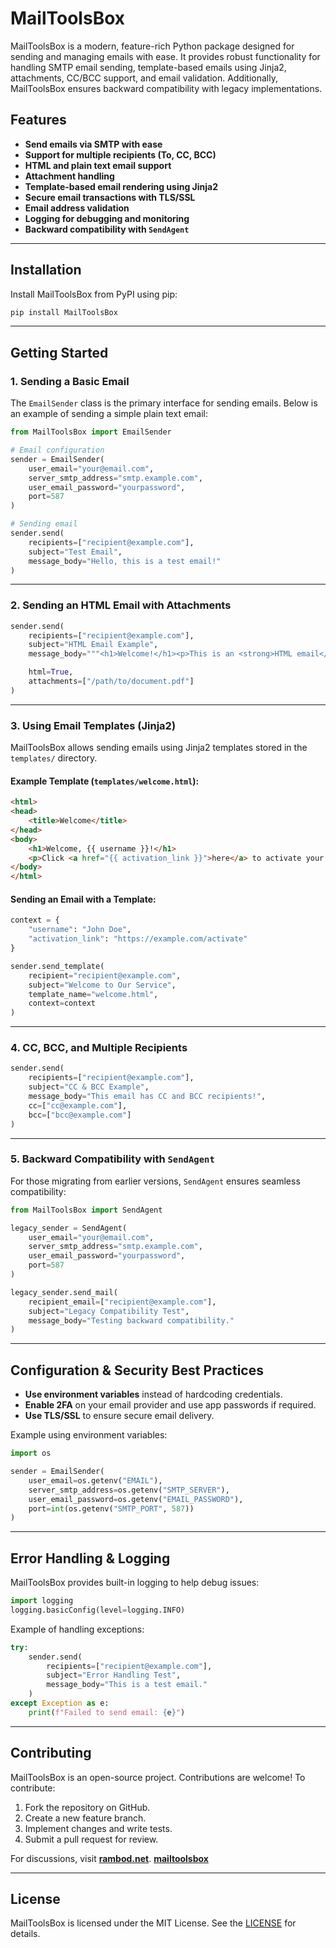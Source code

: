 # MailToolsBox

MailToolsBox is a modern, feature-rich Python package designed for sending and managing emails with ease. It provides robust functionality for handling SMTP email sending, template-based emails using Jinja2, attachments, CC/BCC support, and email validation. Additionally, MailToolsBox ensures backward compatibility with legacy implementations.

## Features

- **Send emails via SMTP with ease**
- **Support for multiple recipients (To, CC, BCC)**
- **HTML and plain text email support**
- **Attachment handling**
- **Template-based email rendering using Jinja2**
- **Secure email transactions with TLS/SSL**
- **Email address validation**
- **Logging for debugging and monitoring**
- **Backward compatibility with `SendAgent`**

---

## Installation

Install MailToolsBox from PyPI using pip:

```bash
pip install MailToolsBox
```

---

## Getting Started

### 1. **Sending a Basic Email**

The `EmailSender` class is the primary interface for sending emails. Below is an example of sending a simple plain text email:

```python
from MailToolsBox import EmailSender

# Email configuration
sender = EmailSender(
    user_email="your@email.com",
    server_smtp_address="smtp.example.com",
    user_email_password="yourpassword",
    port=587
)

# Sending email
sender.send(
    recipients=["recipient@example.com"],
    subject="Test Email",
    message_body="Hello, this is a test email!"
)
```

---

### 2. **Sending an HTML Email with Attachments**

```python
sender.send(
    recipients=["recipient@example.com"],
    subject="HTML Email Example",
    message_body="""<h1>Welcome!</h1><p>This is an <strong>HTML email</strong>.</p>""",

    html=True,
    attachments=["/path/to/document.pdf"]
)
```

---

### 3. **Using Email Templates (Jinja2)**

MailToolsBox allows sending emails using Jinja2 templates stored in the `templates/` directory.

#### **Example Template (`templates/welcome.html`)**:

```html
<html>
<head>
    <title>Welcome</title>
</head>
<body>
    <h1>Welcome, {{ username }}!</h1>
    <p>Click <a href="{{ activation_link }}">here</a> to activate your account.</p>
</body>
</html>
```

#### **Sending an Email with a Template**:

```python
context = {
    "username": "John Doe",
    "activation_link": "https://example.com/activate"
}

sender.send_template(
    recipient="recipient@example.com",
    subject="Welcome to Our Service",
    template_name="welcome.html",
    context=context
)
```

---

### 4. **CC, BCC, and Multiple Recipients**

```python
sender.send(
    recipients=["recipient@example.com"],
    subject="CC & BCC Example",
    message_body="This email has CC and BCC recipients!",
    cc=["cc@example.com"],
    bcc=["bcc@example.com"]
)
```

---

### 5. **Backward Compatibility with `SendAgent`**

For those migrating from earlier versions, `SendAgent` ensures seamless compatibility:

```python
from MailToolsBox import SendAgent

legacy_sender = SendAgent(
    user_email="your@email.com",
    server_smtp_address="smtp.example.com",
    user_email_password="yourpassword",
    port=587
)

legacy_sender.send_mail(
    recipient_email=["recipient@example.com"],
    subject="Legacy Compatibility Test",
    message_body="Testing backward compatibility."
)
```

---

## Configuration & Security Best Practices

- **Use environment variables** instead of hardcoding credentials.
- **Enable 2FA** on your email provider and use app passwords if required.
- **Use TLS/SSL** to ensure secure email delivery.

Example using environment variables:

```python
import os

sender = EmailSender(
    user_email=os.getenv("EMAIL"),
    server_smtp_address=os.getenv("SMTP_SERVER"),
    user_email_password=os.getenv("EMAIL_PASSWORD"),
    port=int(os.getenv("SMTP_PORT", 587))
)
```

---

## Error Handling & Logging

MailToolsBox provides built-in logging to help debug issues:

```python
import logging
logging.basicConfig(level=logging.INFO)
```

Example of handling exceptions:

```python
try:
    sender.send(
        recipients=["recipient@example.com"],
        subject="Error Handling Test",
        message_body="This is a test email."
    )
except Exception as e:
    print(f"Failed to send email: {e}")
```

---

## Contributing

MailToolsBox is an open-source project. Contributions are welcome! To contribute:

1. Fork the repository on GitHub.
2. Create a new feature branch.
3. Implement changes and write tests.
4. Submit a pull request for review.

For discussions, visit **[rambod.net](https://www.rambod.net)**. **[mailtoolsbox](https://rambod.net/portfolio/mailtoolsbox/)**

---

## License

MailToolsBox is licensed under the MIT License. See the [LICENSE](https://choosealicense.com/licenses/mit/) for details.
